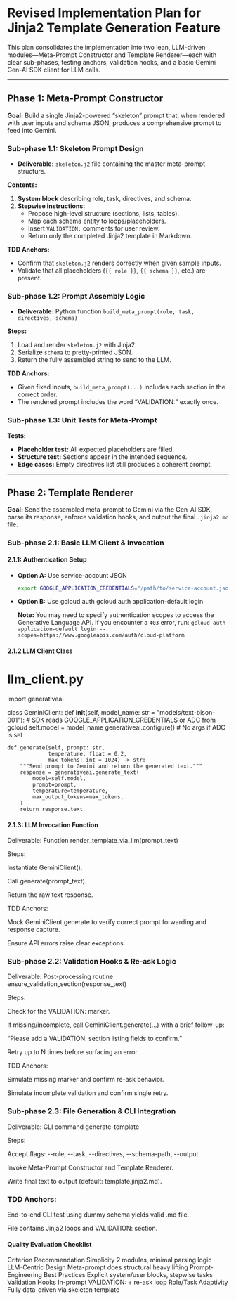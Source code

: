 # Revised Implementation Plan for Jinja2 Template Generation Feature

This plan consolidates the implementation into two lean, LLM-driven modules—Meta-Prompt Constructor and Template Renderer—each with clear sub-phases, testing anchors, validation hooks, and a basic Gemini Gen-AI SDK client for LLM calls.

---

## Phase 1: Meta-Prompt Constructor

**Goal:** Build a single Jinja2-powered “skeleton” prompt that, when rendered with user inputs and schema JSON, produces a comprehensive prompt to feed into Gemini.

### Sub-phase 1.1: Skeleton Prompt Design
- **Deliverable:** `skeleton.j2` file containing the master meta-prompt structure.

**Contents:**
1. **System block** describing role, task, directives, and schema.  
2. **Stepwise instructions:**
   - Propose high-level structure (sections, lists, tables).
   - Map each schema entity to loops/placeholders.
   - Insert `VALIDATION:` comments for user review.
   - Return only the completed Jinja2 template in Markdown.

**TDD Anchors:**
- Confirm that `skeleton.j2` renders correctly when given sample inputs.  
- Validate that all placeholders (`{{ role }}`, `{{ schema }}`, etc.) are present.

### Sub-phase 1.2: Prompt Assembly Logic
- **Deliverable:** Python function `build_meta_prompt(role, task, directives, schema)`

**Steps:**
1. Load and render `skeleton.j2` with Jinja2.  
2. Serialize `schema` to pretty-printed JSON.  
3. Return the fully assembled string to send to the LLM.

**TDD Anchors:**
- Given fixed inputs, `build_meta_prompt(...)` includes each section in the correct order.  
- The rendered prompt includes the word “VALIDATION:” exactly once.

### Sub-phase 1.3: Unit Tests for Meta-Prompt
**Tests:**
- **Placeholder test:** All expected placeholders are filled.  
- **Structure test:** Sections appear in the intended sequence.  
- **Edge cases:** Empty directives list still produces a coherent prompt.

---

## Phase 2: Template Renderer

**Goal:** Send the assembled meta-prompt to Gemini via the Gen-AI SDK, parse its response, enforce validation hooks, and output the final `.jinja2.md` file.

### Sub-phase 2.1: Basic LLM Client & Invocation

#### 2.1.1: Authentication Setup
- **Option A:** Use service-account JSON  
  ```bash
  export GOOGLE_APPLICATION_CREDENTIALS="/path/to/service-account.json"
- **Option B:** Use gcloud auth 
  gcloud auth application-default login

  **Note:** You may need to specify authentication scopes to access the Generative Language API. If you encounter a `403` error, run:
  `gcloud auth application-default login --scopes=https://www.googleapis.com/auth/cloud-platform`

#### 2.1.2 LLM Client Class
# llm_client.py
import generativeai

class GeminiClient:
    def __init__(self, model_name: str = "models/text-bison-001"):
        # SDK reads GOOGLE_APPLICATION_CREDENTIALS or ADC from gcloud
        self.model = model_name
        generativeai.configure()  # No args if ADC is set

    def generate(self, prompt: str,
                 temperature: float = 0.2,
                 max_tokens: int = 1024) -> str:
        """Send prompt to Gemini and return the generated text."""
        response = generativeai.generate_text(
            model=self.model,
            prompt=prompt,
            temperature=temperature,
            max_output_tokens=max_tokens,
        )
        return response.text

#### 2.1.3: LLM Invocation Function
Deliverable: Function render_template_via_llm(prompt_text)

Steps:

Instantiate GeminiClient().

Call generate(prompt_text).

Return the raw text response.

TDD Anchors:

Mock GeminiClient.generate to verify correct prompt forwarding and response capture.

Ensure API errors raise clear exceptions.

### Sub-phase 2.2: Validation Hooks & Re-ask Logic
Deliverable: Post-processing routine ensure_validation_section(response_text)

Steps:

Check for the VALIDATION: marker.

If missing/incomplete, call GeminiClient.generate(...) with a brief follow-up:

“Please add a VALIDATION: section listing fields to confirm.”

Retry up to N times before surfacing an error.

TDD Anchors:

Simulate missing marker and confirm re-ask behavior.

Simulate incomplete validation and confirm single retry.

### Sub-phase 2.3: File Generation & CLI Integration
Deliverable: CLI command generate-template

Steps:

Accept flags: --role, --task, --directives, --schema-path, --output.

Invoke Meta-Prompt Constructor and Template Renderer.

Write final text to output (default: template.jinja2.md).

### TDD Anchors:

End-to-end CLI test using dummy schema yields valid .md file.

File contains Jinja2 loops and VALIDATION: section.

#### Quality Evaluation Checklist
Criterion	Recommendation
Simplicity	2 modules, minimal parsing logic
LLM-Centric Design	Meta-prompt does structural heavy lifting
Prompt-Engineering Best Practices	Explicit system/user blocks, stepwise tasks
Validation Hooks	In-prompt VALIDATION: + re-ask loop
Role/Task Adaptivity	Fully data-driven via skeleton template